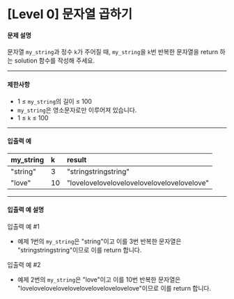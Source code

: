 # [Level 0] 문자열 곱하기

#### 문제 설명

문자열 ```my_string```과 정수 ```k```가 주어질 때, ```my_string```을 ```k```번 반복한 문자열을 return 하는 solution 함수를 작성해 주세요.

---

#### 제한사항

- 1 ≤ ```my_string```의 길이 ≤ 100
- ```my_string```은 영소문자로만 이루어져 있습니다.
- 1 ≤ ```k``` ≤ 100

---

#### 입출력 예

|my_string|k|result|
|:----|:--|:--------|
|"string"|3|"stringstringstring"|
|"love"|10|"lovelovelovelovelovelovelovelovelovelove"|

---

#### 입출력 예 설명

입출력 예 #1

- 예제 1번의 ```my_string```은 "string"이고 이를 3번 반복한 문자열은 "stringstringstring"이므로 이를 return 합니다.

입출력 예 #2

- 예제 2번의 ```my_string```은 "love"이고 이를 10번 반복한 문자열은 "lovelovelovelovelovelovelovelovelovelove"이므로 이를 return 합니다.
